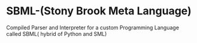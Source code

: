 # SBML-(Stony Brook Meta Language)

Compiled Parser and Interpreter for a custom Programming Language called SBML( hybrid of Python and SML)
